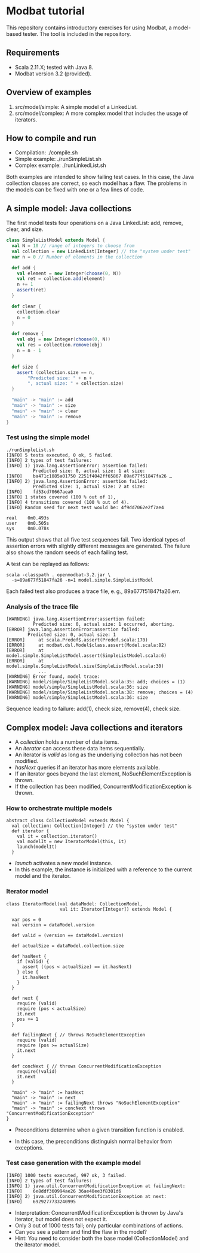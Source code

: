 # Modbat tutorial #

This repository contains introductory exercises for using Modbat, a model-based tester.
The tool is included in the repository.

## Requirements ##

* Scala 2.11.X; tested with Java 8.
* Modbat version 3.2 (provided).

## Overview of examples ##

1. src/model/simple: A simple model of a LinkedList.
1. src/model/complex: A more complex model that includes the usage of iterators.

## How to compile and run ##

* Compilation: ./compile.sh
* Simple example: ./runSimpleList.sh
* Complex example: ./runLinkedList.sh

Both examples are intended to show failing test cases.
In this case, the Java collection classes are correct, so each model has a flaw.
The problems in the models can be fixed with one or a few lines of code.

## A simple model: Java collections ##

The first model tests four operations on a Java LinkedList: add, remove, clear, and size.

```scala
class SimpleListModel extends Model {
  val N = 10 // range of integers to choose from
  val collection = new LinkedList[Integer] // the "system under test"
  var n = 0 // Number of elements in the collection

  def add {
    val element = new Integer(choose(0, N))
    val ret = collection.add(element)   
    n += 1
    assert(ret)
  }

  def clear {
    collection.clear
    n = 0
  }

  def remove {
    val obj = new Integer(choose(0, N))
    val res = collection.remove(obj)
    n = n - 1
  }

  def size {
    assert (collection.size == n,
	    "Predicted size: " + n +
	    ", actual size: " + collection.size)
  }

  "main" -> "main" := add
  "main" -> "main" := size
  "main" -> "main" := clear
  "main" -> "main" := remove
}
```

### Test using the simple model ###

	./runSimpleList.sh 
	[INFO] 5 tests executed, 0 ok, 5 failed.
	[INFO] 2 types of test failures:
	[INFO] 1) java.lang.AssertionError: assertion failed:
	          Predicted size: 0, actual size: 1 at size:
	[INFO]    ba471c1085a01750 2251f4042ff65867 89a677f51847fa26 …
	[INFO] 2) java.lang.AssertionError: assertion failed:
	          Predicted size: 1, actual size: 2 at size:
	[INFO]    fd53cd70667aea0
	[INFO] 1 states covered (100 % out of 1),
	[INFO] 4 transitions covered (100 % out of 4).
	[INFO] Random seed for next test would be: 4f9dd7062e2f7ae4

	real	0m0.493s
	user	0m0.505s
	sys 	0m0.078s
	
This output shows that all five test sequences fail. Two identical types
of assertion errors with slightly different messages are generated.
The failure also shows the random seeds of each failing test.

A test can be replayed as follows:

	scala -classpath . openmodbat-3.2.jar \
	  -s=89a677f51847fa26 -n=1 model.simple.SimpleListModel

Each failed test also produces a trace file, e. g., 89a677f51847fa26.err.

### Analysis of the trace file ###

	[WARNING] java.lang.AssertionError:assertion failed:
	          Predicted size: 0, actual size: 1 occurred, aborting.
	[ERROR] java.lang.AssertionError:assertion failed:
	        Predicted size: 0, actual size: 1
	[ERROR] 	at scala.Predef$.assert(Predef.scala:170)
	[ERROR] 	at modbat.dsl.Model$class.assert(Model.scala:82)
	[ERROR] 	at model.simple.SimpleListModel.assert(SimpleListModel.scala:6)
	[ERROR] 	at model.simple.SimpleListModel.size(SimpleListModel.scala:30)
	        	...
	[WARNING] Error found, model trace:
	[WARNING] model/simple/SimpleListModel.scala:35: add; choices = (1)
	[WARNING] model/simple/SimpleListModel.scala:36: size
	[WARNING] model/simple/SimpleListModel.scala:38: remove; choices = (4)
	[WARNING] model/simple/SimpleListModel.scala:36: size

Sequence leading to failure: add(1), check size, remove(4), check size.

## Complex model: Java collections and iterators ##

* A _collection_ holds a number of data items.
* An _iterator_ can access these data items sequentially.
* An iterator is _valid_ as long as the underlying collection has not been modified.
* _hasNext_ queries if an iterator has more elements available.
* If an iterator goes beyond the last element, NoSuchElementException is thrown.
* If the collection has been modified, ConcurrentModificationException is thrown.

### How to orchestrate multiple models ###

	abstract class CollectionModel extends Model {
	  val collection: Collection[Integer] // the "system under test" 
	  def iterator {
	    val it = collection.iterator()
	    val modelIt = new IteratorModel(this, it)
	    launch(modelIt)	
	  }

* _launch_ activates a new model instance.
* In this example, the instance is initialized with a reference to the current model and the iterator.

### Iterator model ###

	class IteratorModel(val dataModel: CollectionModel,
	                    val it: Iterator[Integer]) extends Model {
	
	  var pos = 0
	  val version = dataModel.version
	  	
	  def valid = (version == dataModel.version)
	
	  def actualSize = dataModel.collection.size
	
	  def hasNext {
	    if (valid) {
	      assert ((pos < actualSize) == it.hasNext)
	    } else {
	      it.hasNext
	    } 
	  }
	
	  def next {
	    require (valid)
	    require (pos < actualSize)
	    it.next 
	    pos += 1 
	  }

	  def failingNext { // throws NoSuchElementException
	    require (valid)
	    require (pos >= actualSize)
	    it.next
	  } 
	
	  def concNext { // throws ConcurrentModificationException
	    require(!valid)
	    it.next
	  }
	
	  "main" -> "main" := hasNext 
	  "main" -> "main" := next
	  "main" -> "main" := failingNext throws "NoSuchElementException"
	  "main" -> "main" := concNext throws "ConcurrentModificationException"
	}

* Preconditions determine when a given transition function is enabled.

* In this case, the preconditions distinguish normal behavior from exceptions.

### Test case generation with the example model ###

	[INFO] 1000 tests executed, 997 ok, 3 failed.
	[INFO] 2 types of test failures:
	[INFO] 1) java.util.ConcurrentModificationException at failingNext:
	[INFO]    6e8ddf360994ae26 36ae40ee3f8301d6
	[INFO] 2) java.util.ConcurrentModificationException at next:
	[INFO]    6929277733240995

* Interpretation: ConcurrentModificationException is thrown by Java's iterator, but model does not expect it.
* Only 3 out of 1000 tests fail; only particular combinations of actions.
* Can you see a pattern and find the flaw in the model?
* Hint: You need to consider both the base model (CollectionModel) and the iterator model.